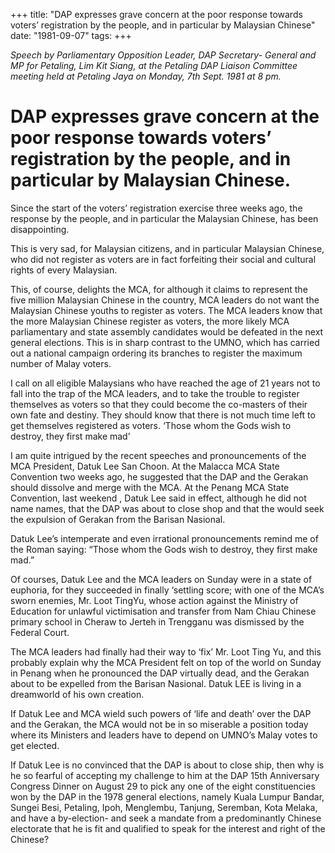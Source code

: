+++ 
title: "DAP expresses grave concern at the poor response towards voters’ registration by the people, and in particular by Malaysian Chinese"
date: "1981-09-07"
tags:
+++

_Speech by Parliamentary Opposition Leader, DAP Secretary- General and MP for Petaling, Lim Kit Siang, at the Petaling DAP Liaison Committee meeting held at Petaling Jaya on Monday, 7th Sept. 1981 at 8 pm._

# DAP expresses grave concern at the poor response towards voters’ registration by the people, and in particular by Malaysian Chinese.

Since the start of the voters’ registration exercise three weeks ago, the response by the people, and in particular the Malaysian Chinese, has been disappointing.</u>

This is very sad, for Malaysian citizens, and in particular Malaysian Chinese, who did not register as voters are in fact forfeiting their social and cultural rights of every Malaysian.

This, of course, delights the MCA, for although it claims to represent the five million Malaysian Chinese in the country, MCA leaders do not want the Malaysian Chinese youths to register as voters. The MCA leaders know that the more Malaysian Chinese register as voters, the more likely MCA parliamentary and state assembly candidates would be defeated in the next general elections. This is in sharp contrast to the UMNO, which has carried out a national campaign ordering its branches to register the maximum number of Malay voters.

I call on all eligible Malaysians who have reached the age of 21 years not to fall into the trap of the MCA leaders, and to take the trouble to register themselves as voters so that they could become the co-masters of their own fate and destiny. They should know that there is not much time left to get themselves registered as voters.
‘Those whom the Gods wish to destroy, they first make mad’

I am quite intrigued by the recent speeches and pronouncements of the MCA President, Datuk Lee San Choon. At the Malacca MCA State Convention two weeks ago, he suggested that the DAP and the Gerakan should dissolve and merge with the MCA. At the Penang MCA State Convention, last weekend , Datuk Lee said in effect, although he did not name names, that the DAP was about to close shop and that the would seek the expulsion of Gerakan from the Barisan Nasional.

Datuk Lee’s intemperate and even irrational pronouncements remind me of the Roman saying: “Those whom the Gods wish to destroy, they first make mad.”

Of courses, Datuk Lee and the MCA leaders on Sunday were in a state of euphoria, for they succeeded in finally ‘settling score; with one of the MCA’s sworn enemies, Mr. Loot TingYu, whose action against the Ministry of Education for unlawful victimisation and transfer from Nam Chiau Chinese primary school in Cheraw to Jerteh in Trengganu was dismissed by the Federal Court.

The MCA leaders had finally had their way to ‘fix’ Mr. Loot Ting Yu, and this probably explain why the MCA President felt on top of the world on Sunday in Penang when he pronounced the DAP virtually dead, and the Gerakan about to be expelled from the Barisan Nasional. Datuk LEE is living in a dreamworld of his own creation.

If Datuk Lee and MCA wield such powers of ‘life and death’ over the DAP and the Gerakan, the MCA would not be in so miserable a position today where its Ministers and leaders have to depend on UMNO’s Malay votes to get elected.

If Datuk Lee is no convinced that the DAP is about to close ship, then why is he so fearful of accepting my challenge to him at the DAP 15th Anniversary Congress Dinner on August 29 to pick any one of the eight constituencies won by the DAP in the 1978 general elections, namely Kuala Lumpur Bandar, Sungei Besi, Petaling, Ipoh, Menglembu, Tanjung, Seremban, Kota Melaka, and have a by-election- and seek a mandate from a predominantly Chinese electorate that he is fit and qualified to speak for the interest and right of the Chinese?
 
